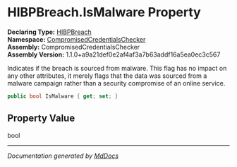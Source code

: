 ﻿<!--  
  <auto-generated>   
    The contents of this file were generated by a tool.  
    Changes to this file may be list if the file is regenerated  
  </auto-generated>   
-->

# HIBPBreach.IsMalware Property

**Declaring Type:** [HIBPBreach](../index.md)  
**Namespace:** [CompromisedCredentialsChecker](../../index.md)  
**Assembly:** CompromisedCredentialsChecker  
**Assembly Version:** 1.1.0+a9a21def0e2af4af3a7b63addf16a5ea0ec3c567

Indicates if the breach is sourced from malware. This flag has no impact on any other attributes, it merely flags that the data was sourced from a malware campaign rather than a security compromise of an online service.

```csharp
public bool IsMalware { get; set; }
```

## Property Value

bool

___

*Documentation generated by [MdDocs](https://github.com/ap0llo/mddocs)*
